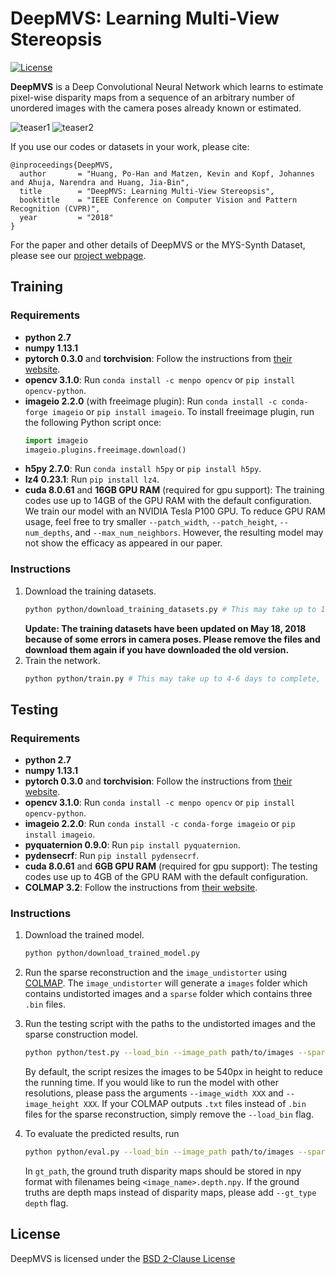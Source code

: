 # DeepMVS: Learning Multi-View Stereopsis

[![License](https://img.shields.io/badge/License-BSD%202--Clause-orange.svg)](https://opensource.org/licenses/BSD-2-Clause)

**DeepMVS** is a Deep Convolutional Neural Network which learns to estimate pixel-wise disparity maps from a sequence of an arbitrary number of unordered images with the camera poses already known or estimated. 

![teaser1](img/teaser1.gif)
![teaser2](img/teaser2.gif)

If you use our codes or datasets in your work, please cite:
```
@inproceedings{DeepMVS,
  author       = "Huang, Po-Han and Matzen, Kevin and Kopf, Johannes and Ahuja, Narendra and Huang, Jia-Bin",
  title        = "DeepMVS: Learning Multi-View Stereopsis",
  booktitle    = "IEEE Conference on Computer Vision and Pattern Recognition (CVPR)",
  year         = "2018"
}
```

For the paper and other details of DeepMVS or the MYS-Synth Dataset, please see our [project webpage](https://phuang17.github.io/DeepMVS/index.html).


## Training

### Requirements

- **python 2.7**
- **numpy 1.13.1**
- **pytorch 0.3.0** and **torchvision**: Follow the instructions from [their website](http://pytorch.org/).
- **opencv 3.1.0**: Run ``conda install -c menpo opencv`` or ``pip install opencv-python``.
- **imageio 2.2.0** (with freeimage plugin): Run ``conda install -c conda-forge imageio`` or ``pip install imageio``. To install freeimage plugin, run the following Python script once:
    ```python 
    import imageio
    imageio.plugins.freeimage.download()
    ```
- **h5py 2.7.0**: Run ``conda install h5py`` or ``pip install h5py``.
- **lz4 0.23.1**: Run ``pip install lz4``.
- **cuda 8.0.61** and **16GB GPU RAM** (required for gpu support): The training codes use up to 14GB of the GPU RAM with the default configuration. We train our model with an NVIDIA Tesla P100 GPU. To reduce GPU RAM usage, feel free to try smaller ``--patch_width``, ``--patch_height``, ``--num_depths``, and ``--max_num_neighbors``. However, the resulting model may not show the efficacy as appeared in our paper.

### Instructions

1. Download the training datasets.
    ```bash
    python python/download_training_datasets.py # This may take up to 1-2 days to complete.
    ```
    **Update: The training datasets have been updated on May 18, 2018 because of some errors in camera poses. Please remove the files and download them again if you have downloaded the old version.**
2. Train the network.
    ```bash
    python python/train.py # This may take up to 4-6 days to complete, depending on which GPU is used.
    ```

## Testing

### Requirements

- **python 2.7**
- **numpy 1.13.1**
- **pytorch 0.3.0** and **torchvision**: Follow the instructions from [their website](http://pytorch.org/).
- **opencv 3.1.0**: Run ``conda install -c menpo opencv`` or ``pip install opencv-python``.
- **imageio 2.2.0**: Run ``conda install -c conda-forge imageio`` or ``pip install imageio``.
- **pyquaternion 0.9.0**: Run ``pip install pyquaternion``.
- **pydensecrf**: Run ``pip install pydensecrf``.
- **cuda 8.0.61** and **6GB GPU RAM** (required for gpu support): The testing codes use up to 4GB of the GPU RAM with the default configuration. 
- **COLMAP 3.2**: Follow the instructions from [their website](https://colmap.github.io/). 
 
### Instructions

1. Download the trained model.
    ```bash
    python python/download_trained_model.py
    ```

2. Run the sparse reconstruction and the ``image_undistorter`` using [COLMAP](https://colmap.github.io/). The ``image_undistorter`` will generate a ``images`` folder which contains undistorted images and a ``sparse`` folder which contains three ``.bin`` files.

3. Run the testing script with the paths to the undistorted images and the sparse construction model.
    ```bash
    python python/test.py --load_bin --image_path path/to/images --sparse_path path/to/sparse --output_path path/to/output/directory
    ```
    By default, the script resizes the images to be 540px in height to reduce the running time. If you would like to run the model with other resolutions, please pass the arguments `--image_width XXX` and `--image_height XXX`.
    If your COLMAP outputs ``.txt`` files instead of ``.bin`` files for the sparse reconstruction, simply remove the `--load_bin` flag.

4. To evaluate the predicted results, run
    ```bash
    python python/eval.py --load_bin --image_path path/to/images --sparse_path path/to/sparse --output_path path/to/output/directory --gt_path path/to/gt/directory --image_width 810 --image_height 540 --size_mismatch crop_pad
    ```
    In ``gt_path``, the ground truth disparity maps should be stored in npy format with filenames being ``<image_name>.depth.npy``. If the ground truths are depth maps instead of disparity maps, please add ``--gt_type depth`` flag.

## License

DeepMVS is licensed under the [BSD 2-Clause License](LICENSE.txt)